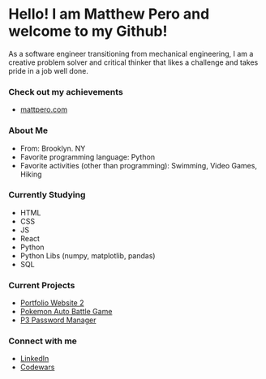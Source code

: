 # Hello! I am Matthew Pero and welcome to my Github!
As a software engineer transitioning from mechanical engineering, I am a creative problem solver and critical thinker
that likes a challenge and takes pride in a job well done.

### Check out my achievements
- [mattpero.com](https://www.mattpero.com/)

### About Me
- From: Brooklyn. NY
- Favorite programming language: Python
- Favorite activities (other than programming): Swimming, Video Games, Hiking

### Currently Studying
- HTML
- CSS
- JS
- React
- Python
- Python Libs (numpy, matplotlib, pandas)
- SQL

### Current Projects
- [Portfolio Website 2](https://github.com/mattpero22/minimal-portfolio-site)
- [Pokemon Auto Battle Game](https://github.com/mattpero22/pokemonAutoBattler)
- [P3 Password Manager](https://github.com/mattpero22/pero_password_protector)
 
### Connect with me
- [LinkedIn](https://www.linkedin.com/in/matthew-pero22/)
- [Codewars](https://www.codewars.com/users/m4ttper0)
